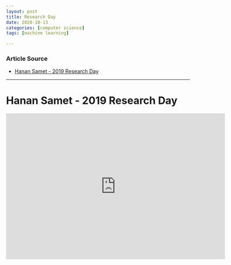 ```yaml
---
layout: post
title: Research Day
date: 2020-10-13
categories: [computer science]
tags: [machine learning]

---
```


### Article Source
* [Hanan Samet - 2019 Research Day](https://www.youtube.com/watch?v=Gw-zWU-HAoA)

----

# Hanan Samet - 2019 Research Day

<iframe width="600" height="400" src="https://www.youtube.com/embed/Gw-zWU-HAoA" frameborder="0" allow="accelerometer; autoplay; clipboard-write; encrypted-media; gyroscope; picture-in-picture" allowfullscreen></iframe>